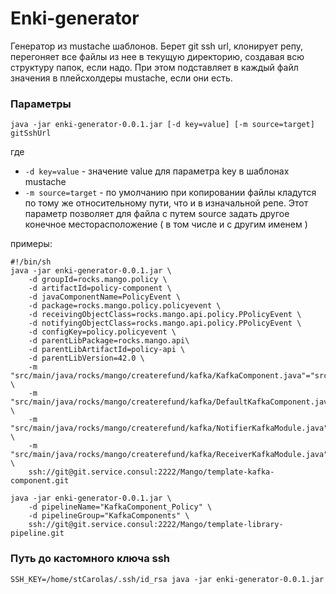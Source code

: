 # Enki-generator

Генератор из mustache шаблонов. Берет git ssh url, клонирует репу,
перегоняет все файлы из нее в текущую директорию, создавая всю структуру папок, если надо.
При этом подставляет в каждый файл значения в плейсхолдеры mustache, если они есть.

### Параметры
```
java -jar enki-generator-0.0.1.jar [-d key=value] [-m source=target] gitSshUrl
```
где
- `-d key=value` - значение value для параметра key в шаблонах mustache
- `-m source=target` - по умолчанию при копировании файлы кладутся по тому же относительному пути, что и в изначальной репе.
Этот параметр позволяет для файла с путем source задать другое конечное месторасположение ( в том числе и с другим именем )

примеры:
```
#!/bin/sh
java -jar enki-generator-0.0.1.jar \
    -d groupId=rocks.mango.policy \
    -d artifactId=policy-component \
    -d javaComponentName=PolicyEvent \
    -d package=rocks.mango.policy.policyevent \
    -d receivingObjectClass=rocks.mango.api.policy.PPolicyEvent \
    -d notifyingObjectClass=rocks.mango.api.policy.PPolicyEvent \
    -d configKey=policy.policyevent \
    -d parentLibPackage=rocks.mango.api\
    -d parentLibArtifactId=policy-api \
    -d parentLibVersion=42.0 \
    -m "src/main/java/rocks/mango/createrefund/kafka/KafkaComponent.java"="src/main/java/rocks/mango/policy/policyevent/PolicyEventKafkaComponent.java" \
    -m "src/main/java/rocks/mango/createrefund/kafka/DefaultKafkaComponent.java"="src/main/java/rocks/mango/policy/policyevent/DefaultPolicyEventKafkaComponent.java" \
    -m "src/main/java/rocks/mango/createrefund/kafka/NotifierKafkaModule.java"="src/main/java/rocks/mango/policy/policyevent/PolicyEventNotifierKafkaModule.java" \
    -m "src/main/java/rocks/mango/createrefund/kafka/ReceiverKafkaModule.java"="src/main/java/rocks/mango/policy/policyevent/PolicyEventReceiverKafkaModule.java" \
    ssh://git@git.service.consul:2222/Mango/template-kafka-component.git
```
```
java -jar enki-generator-0.0.1.jar \
    -d pipelineName="KafkaComponent_Policy" \
    -d pipelineGroup="KafkaComponents" \
    ssh://git@git.service.consul:2222/Mango/template-library-pipeline.git
```

### Путь до кастомного ключа ssh
```
SSH_KEY=/home/stCarolas/.ssh/id_rsa java -jar enki-generator-0.0.1.jar
```

